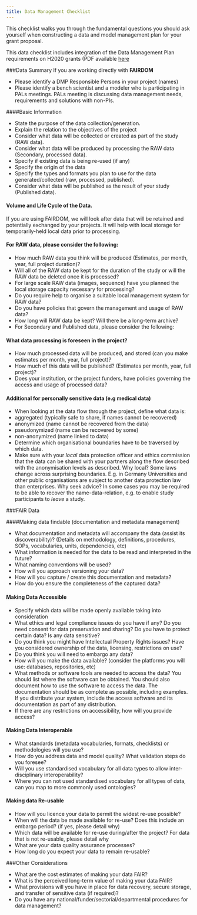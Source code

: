 ```yaml
---
title: Data Management Checklist
---
```



This checklist walks you through the fundamental questions you should ask yourself when constructing a data and model management plan for your grant proposal.

This data checklist includes integration of the Data Management Plan requirements on H2020 grants (PDF available [here](http://ec.europa.eu/research/participants/data/ref/h2020/grants_manual/hi/oa_pilot/h2020-hi-oa-data-mgt_en.pdf)

###Data Summary
If you are working directly with **FAIRDOM**

  * Please identify a DMP Responsible Persons in your project (names)
  * Please identify a bench scientist and a modeler who is participating in PALs meetings. PALs meeting is discussing data management needs, requirements and solutions with non-PIs.

####Basic Information

  * State the purpose of the data collection/generation.
  * Explain the relation to the objectives of the project
  * Consider what data will be collected or created as part of the study (RAW data).
  * Consider what data will be produced by processing the RAW data (Secondary, processed data).
  * Specify if existing data is being re-used (if any)
  * Specify the origin of the data
  * Specify the types and formats you plan to use for the data generated/collected (raw, processed, published).
  * Consider what data will be published as the result of your study (Published data).

#### Volume and Life Cycle of the Data.

If you are using FAIRDOM, we will look after data that will be retained and potentially exchanged by your projects. 
It will help with local storage for temporarily-held local data prior to processing.

#### For RAW data, please consider the following:

 * How much RAW data you think will be produced (Estimates, per month, year, full project duration)?
 * Will all of the RAW data be kept for the duration of the study or will the RAW data be deleted once it is processed?
 * For large scale RAW data (images, sequence) have you planned the local storage capacity necessary for processing?
 * Do you require help to organise a suitable local management system for RAW data?
 * Do you have policies that govern the management and usage of RAW data?
 * How long will RAW data be kept? Will there be a long-term archive?
 * For Secondary and Published data, please consider the following:

#### What data processing is foreseen in the project?
 * How much processed data will be produced, and stored (can you make estimates per month, year, full project)?
 * How much of this data will be published? (Estimates per month, year, full project)?
 * Does your institution, or the project funders, have policies governing the access and usage of processed data?

#### Additional for personally sensitive data (e.g medical data)
 * When looking at the data flow through the project, define what data is:
 * aggregated (typically safe to share, if names cannot be recovered)
 * anonymized (name cannot be recovered from the data)
 * pseudonymized (name can be recovered by some)
 * non-anonymized (name linked to data)
 * Determine which organisational boundaries have to be traversed by which data.
 * Make sure with your *local* data protection officer and ethics commission that the data can be shared with your partners along the flow described with the anonymisation levels as described.  Why local? Some laws change across surprising boundaries. E.g. in Germany Universities and other public organisations are subject to another data protection law than enterprises. Why seek advice? In some cases you may be required to be able to recover the name-data-relation, e.g. to enable study participants to *leave* a study.

###FAIR Data

####Making data findable (documentation and metadata management)

  * What documentation and metadata will accompany the data (assist its discoverability)? (Details on methodology, definitions, procedures, SOPs, vocabularies, units, dependencies, etc)
  * What information is needed for the data to be read and interpreted in the future?
  * What naming conventions will be used?
  * How will you approach versioning your data?
  * How will you capture / create this documentation and metadata?
  * How do you ensure the completeness of the captured data?

#### Making Data Accessible
  * Specify which data will be made openly available taking into consideration
  * What ethics and legal compliance issues do you have if any? Do you need consent for data preservation and sharing? Do you have to protect certain data? Is any data sensitive?
  * Do you think you might have Intellectual Property Rights issues? Have you considered ownership of the data, licensing, restrictions on use?
  * Do you think you will need to embargo any data?
  * How will you make the data available? (consider the platforms you will use: databases, repositories, etc)
  * What methods or software tools are needed to access the data? You should list where the software can be obtained. You should also document how to use the software to access the data. The documentation should be as complete as possible, including examples. If you distribute your system, include the access software and its documentation as part of any distribution.
  * If there are any restrictions on accessibility, how will you provide access?

#### Making Data Interoperable
  * What standards (metadata vocabularies, formats, checklists) or methodologies will you use?
  * How do you address data and model quality? What validation steps do you foresee?
  * Will you use standardised vocabulary for all data types to allow inter-disciplinary interoperability?
  * Where you can not used standardised vocabulary for all types of data, can you map to more commonly used ontologies?

#### Making data Re-usable
  * How will you licence your data to permit the widest re-use possible?
  * When will the data be made available for re-use? Does this include an embargo period? (if yes, please detail why)
  * Which data will be available for re-use during/after the project? For data that is not re-usable, please detail why
  * What are your data quality assurance processes?
  * How long do you expect your data to remain re-usable?

###Other Considerations

  * What are the cost estimates of making your data FAIR?
  * What is the perceived long-term value of making your data FAIR?
  * What provisions will you have in place for data recovery, secure storage, and transfer of sensitive data (if required)?
  * Do you have any national/funder/sectorial/departmental procedures for data management?
